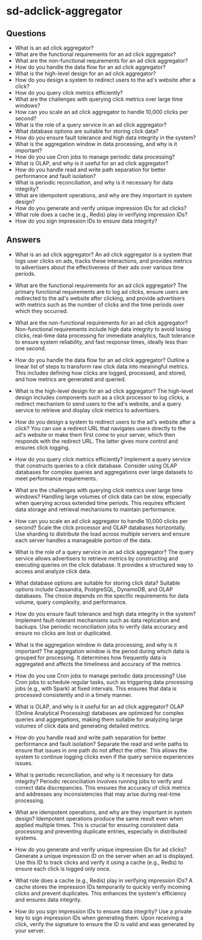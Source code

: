 # sd-adclick-aggregator

## Questions
- What is an ad click aggregator?
- What are the functional requirements for an ad click aggregator?
- What are the non-functional requirements for an ad click aggregator?
- How do you handle the data flow for an ad click aggregator?
- What is the high-level design for an ad click aggregator?
- How do you design a system to redirect users to the ad's website after a click?
- How do you query click metrics efficiently?
- What are the challenges with querying click metrics over large time windows?
- How can you scale an ad click aggregator to handle 10,000 clicks per second?
- What is the role of a query service in an ad click aggregator?
- What database options are suitable for storing click data?
- How do you ensure fault tolerance and high data integrity in the system?
- What is the aggregation window in data processing, and why is it important?
- How do you use Cron jobs to manage periodic data processing?
- What is OLAP, and why is it useful for an ad click aggregator?
- How do you handle read and write path separation for better performance and fault isolation?
- What is periodic reconciliation, and why is it necessary for data integrity?
- What are idempotent operations, and why are they important in system design?
- How do you generate and verify unique impression IDs for ad clicks?
- What role does a cache (e.g., Redis) play in verifying impression IDs?
- How do you sign impression IDs to ensure data integrity?

## Answers
- What is an ad click aggregator?
An ad click aggregator is a system that logs user clicks on ads, tracks these interactions, and provides metrics to advertisers about the effectiveness of their ads over various time periods.

- What are the functional requirements for an ad click aggregator?
The primary functional requirements are to log ad clicks, ensure users are redirected to the ad's website after clicking, and provide advertisers with metrics such as the number of clicks and the time periods over which they occurred.

- What are the non-functional requirements for an ad click aggregator?
Non-functional requirements include high data integrity to avoid losing clicks, real-time data processing for immediate analytics, fault tolerance to ensure system reliability, and fast response times, ideally less than one second.

- How do you handle the data flow for an ad click aggregator?
Outline a linear list of steps to transform raw click data into meaningful metrics. This includes defining how clicks are logged, processed, and stored, and how metrics are generated and queried.

- What is the high-level design for an ad click aggregator?
The high-level design includes components such as a click processor to log clicks, a redirect mechanism to send users to the ad's website, and a query service to retrieve and display click metrics to advertisers.

- How do you design a system to redirect users to the ad's website after a click?
You can use a redirect URL that navigates users directly to the ad's website or make them first come to your server, which then responds with the redirect URL. The latter gives more control and ensures click logging.

- How do you query click metrics efficiently?
Implement a query service that constructs queries to a click database. Consider using OLAP databases for complex queries and aggregations over large datasets to meet performance requirements.

- What are the challenges with querying click metrics over large time windows?
Handling large volumes of click data can be slow, especially when querying across extended time periods. This requires efficient data storage and retrieval mechanisms to maintain performance.

- How can you scale an ad click aggregator to handle 10,000 clicks per second?
Scale the click processor and OLAP databases horizontally. Use sharding to distribute the load across multiple servers and ensure each server handles a manageable portion of the data.

- What is the role of a query service in an ad click aggregator?
The query service allows advertisers to retrieve metrics by constructing and executing queries on the click database. It provides a structured way to access and analyze click data.

- What database options are suitable for storing click data?
Suitable options include Cassandra, PostgreSQL, DynamoDB, and OLAP databases. The choice depends on the specific requirements for data volume, query complexity, and performance.

- How do you ensure fault tolerance and high data integrity in the system?
Implement fault-tolerant mechanisms such as data replication and backups. Use periodic reconciliation jobs to verify data accuracy and ensure no clicks are lost or duplicated.

- What is the aggregation window in data processing, and why is it important?
The aggregation window is the period during which data is grouped for processing. It determines how frequently data is aggregated and affects the timeliness and accuracy of the metrics.

- How do you use Cron jobs to manage periodic data processing?
Use Cron jobs to schedule regular tasks, such as triggering data processing jobs (e.g., with Spark) at fixed intervals. This ensures that data is processed consistently and in a timely manner.

- What is OLAP, and why is it useful for an ad click aggregator?
OLAP (Online Analytical Processing) databases are optimized for complex queries and aggregations, making them suitable for analyzing large volumes of click data and generating detailed metrics.

- How do you handle read and write path separation for better performance and fault isolation?
Separate the read and write paths to ensure that issues in one path do not affect the other. This allows the system to continue logging clicks even if the query service experiences issues.

- What is periodic reconciliation, and why is it necessary for data integrity?
Periodic reconciliation involves running jobs to verify and correct data discrepancies. This ensures the accuracy of click metrics and addresses any inconsistencies that may arise during real-time processing.

- What are idempotent operations, and why are they important in system design?
Idempotent operations produce the same result even when applied multiple times. This is crucial for ensuring consistent data processing and preventing duplicate entries, especially in distributed systems.

- How do you generate and verify unique impression IDs for ad clicks?
Generate a unique impression ID on the server when an ad is displayed. Use this ID to track clicks and verify it using a cache (e.g., Redis) to ensure each click is logged only once.

- What role does a cache (e.g., Redis) play in verifying impression IDs?
A cache stores the impression IDs temporarily to quickly verify incoming clicks and prevent duplicates. This enhances the system's efficiency and ensures data integrity.

- How do you sign impression IDs to ensure data integrity?
Use a private key to sign impression IDs when generating them. Upon receiving a click, verify the signature to ensure the ID is valid and was generated by your server.